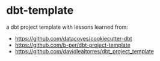 # dbt-template
a dbt project template with lessons learned from:
* https://github.com/datacoves/cookiecutter-dbt
* https://github.com/b-per/dbt-project-template
* https://github.com/davidlealtorres/dbt_project_template
